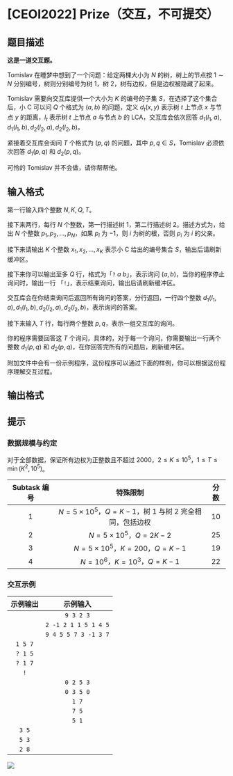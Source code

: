 # [CEOI2022] Prize（交互，不可提交）

## 题目描述

**这是一道交互题。**

Tomislav 在睡梦中想到了一个问题：给定两棵大小为 $N$ 的树，树上的节点按 $1\sim N$ 分别编号，树则分别编号为树 $1$，树 $2$，树有边权，但是边权被隐藏了起来。

Tomislav 需要向交互库提供一个大小为 $K$ 的编号的子集 $S$，在选择了这个集合后，小 C 可以问 $Q$ 个格式为 $(a,b)$ 的问题，定义 $d_t(x,y)$ 表示树 $t$ 上节点 $x$ 与节点 $y$ 的距离，$l_t$ 表示树 $t$ 上节点 $a$ 与节点 $b$ 的 LCA，交互库会依次回答 $d_1(l_1,a),d_1(l_1,b),d_2(l_2,a),d_2(l_2,b)$。

紧接着交互库会询问 $T$ 个格式为 $(p,q)$ 的问题，其中 $p,q\in S$，Tomislav 必须依次回答 $d_1(p,q)$ 和 $d_2(p,q)$。

可怜的 Tomislav 并不会做，请你帮帮他。

## 输入格式

第一行输入四个整数 $N,K,Q,T$。

接下来两行，每行 $N$ 个整数，第一行描述树 $1$，第二行描述树 $2$。描述方式为，给出 $N$ 个整数 $p_1,p_2,\ldots,p_N$，如果 $p_i$ 为 $-1$，则 $i$ 为树的根，否则 $p_i$ 为 $i$ 的父亲。

接下来请输出 $K$ 个整数 $x_1,x_2,\ldots,x_K$ 表示小 C 给出的编号集合 $S$，输出后请刷新缓冲区。

接下来你可以输出至多 $Q$ 行，格式为「`?` $a$ $b$」，表示询问 $(a,b)$，当你的程序停止询问时，输出一行 「`!`」，表示结束询问，输出后请刷新缓冲区。

交互库会在你结束询问后返回所有询问的答案，分行返回，一行四个整数 $d_1(l_1,a),d_1(l_1,b),d_2(l_2,a),d_2(l_2,b)$，表示询问的答案。

接下来输入 $T$ 行，每行两个整数 $p,q$，表示一组交互库的询问。

你的程序需要回答这 $T$ 个询问，具体的，对于每一个询问，你需要输出一行两个整数 $d_1(p,q)$ 和 $d_2(p,q)$，在你回答完所有的问题后，刷新缓冲区。

附加文件中会有一份示例程序，这份程序可以通过下面的样例，你可以根据这份程序理解交互过程。

## 输出格式



## 提示

### 数据规模与约定

对于全部数据，保证所有边权为正整数且不超过 $2000$，$2\le K\le 10^5$，$1\le T\le \min(K^2,10^5)$。

| Subtask 编号 |                          特殊限制                           | 分数 |
| :----------: | :--------------------------------------------------------: | :--: |
|     $1$      | $N=5\times 10^5$，$Q=K-1$，树 $1$ 与树 $2$ 完全相同，包括边权 | $10$ |
|     $2$      |                 $N=5\times 10^5$，$Q=2K-2$                  | $25$ |
|     $3$      |             $N=5\times 10^5$，$K=200$，$Q=K-1$              | $19$ |
|     $4$      |                 $N=10^6$，$K=10^3$，$Q=K-1$                 | $22$ |

### 交互示例

| 示例输出 |       示例输入        |
| :------: | :------------------: |
|          |      `9 3 2 3`       |
|          | `2 -1 2 1 1 5 1 4 5` |
|          | `9 4 5 5 7 3 -1 3 7` |
| `1 5 7`  |                      |
| `? 1 5`  |                      |
| `? 1 7`  |                      |
|   `!`    |                      |
|          |      `0 2 5 3`       |
|          |      `0 3 5 0`       |
|          |        `1 7`         |
|          |        `7 5`         |
|          |        `5 1`         |
|  `3 5`   |                      |
|  `5 3`   |                      |
|  `2 8`   |                      |

![](https://cdn.luogu.com.cn/upload/image_hosting/ckntbgqu.png)
